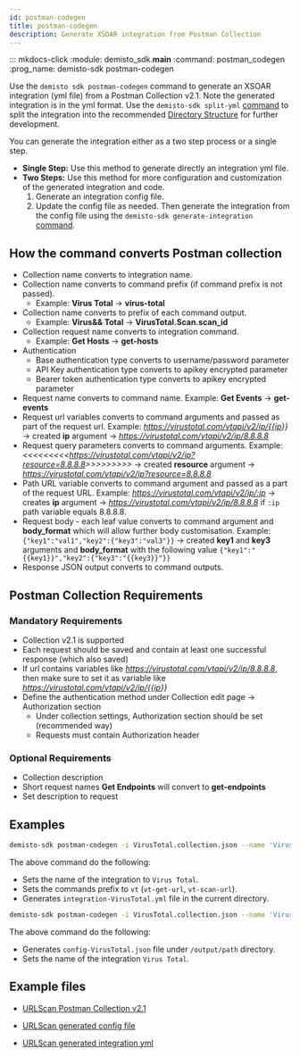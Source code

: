 ```yaml
---
id: postman-codegen
title: postman-codegen
description: Generate XSOAR integration from Postman Collection
---
```


::: mkdocs-click
    :module: demisto_sdk.__main__
    :command: postman_codegen
    :prog_name: demisto-sdk postman-codegen

Use the `demisto sdk postman-codegen` command to generate an XSOAR integration (yml file) from a Postman Collection v2.1. Note the generated integration is in the yml format. Use the `demisto-sdk split-yml` [command](package-dir#split-a-yml-file-to-directory-structure) to split the integration into the recommended [Directory Structure](package-dir) for further development.

You can generate the integration either as a two step process or a single step.

- **Single Step:** Use this method to generate directly an integration yml file.
- **Two Steps:** Use this method for more configuration and customization of the generated integration and code.
    1. Generate an integration config file.
    1. Update the config file as needed. Then generate the integration from the config file using the `demisto-sdk generate-integration` [command](./code-generator).

## How the command converts Postman collection

- Collection name converts to integration name.
- Collection name converts to command prefix (if command prefix is not passed).
  - Example: **Virus Total** -> **virus-total**
- Collection name converts to prefix of each command output.
  - Example: **Virus&& Total** -> **VirusTotal.Scan.scan_id**
- Collection request name converts to integration command.
  - Example: **Get Hosts** -> **get-hosts**
- Authentication
  - Base authentication type converts to username/password parameter
  - API Key authentication type converts to apikey encrypted parameter
  - Bearer token authentication type converts to apikey encrypted parameter
- Request name converts to command name. Example: **Get Events** -> **get-events**
- Request url variables converts to command arguments and passed as part of the request url. Example: *<https://virustotal.com/vtapi/v2/ip/{{ip>}}* -> created **ip** argument -> *<https://virustotal.com/vtapi/v2/ip/8.8.8.8>*
- Request query parameters converts to command arguments. Example: *<<<<<<<<<<https://virustotal.com/vtapi/v2/ip?resource=8.8.8.8>>>>>>>>>>* -> created **resource** argument -> *https://virustotal.com/vtapi/v2/ip?resource=8.8.8.8*
- Path URL variable converts to command argument and passed as a part of the request URL. Example: *<https://virustotal.com/vtapi/v2/ip/:ip>* -> creates **ip** argument -> *<https://virustotal.com/vtapi/v2/ip/8.8.8.8>* if `:ip` path variable equals 8.8.8.8.
- Request body - each leaf value converts to command argument and **body_format** which will allow further body customisation. Example: `{"key1":"val1","key2":{"key3":"val3"}}` -> created **key1** and **key3** arguments and **body_format** with the following value `{"key1":"{{key1}}","key2":{"key3":"{{key3}}"}}`
- Response JSON output converts to command outputs.

## Postman Collection Requirements

### Mandatory Requirements

- Collection v2.1 is supported
- Each request should be saved and contain at least one successful response (which also saved)
- If url contains variables like *<https://virustotal.com/vtapi/v2/ip/8.8.8.8>*, then make sure to set it as variable like *<https://virustotal.com/vtapi/v2/ip/{{ip>}}*
- Define the authentication method under Collection edit page -> Authorization section
  - Under collection settings, Authorization section should be set (recommended way)
  - Requests must contain Authorization header

### Optional Requirements

- Collection description
- Short request names **Get Endpoints** will convert to **get-endpoints**
- Set description to request

## Examples

```bash
demisto-sdk postman-codegen -i VirusTotal.collection.json --name 'Virus Total' --command-prefix vt
```

  The above command do the following:

- Sets the name of the integration to `Virus Total`.
- Sets the commands prefix to `vt` (`vt-get-url`, `vt-scan-url`).
- Generates `integration-VirusTotal.yml` file in the current directory.

```bash
demisto-sdk postman-codegen -i VirusTotal.collection.json --name 'Virus Total' -o /output/path --config-out
```

The above command do the following:

- Generates `config-VirusTotal.json` file under `/output/path` directory.
- Sets the name of the integration `Virus Total`.

## Example files

- [URLScan Postman Collection v2.1](https://github.com/demisto/demisto-sdk/blob/master/demisto_sdk/commands/postman_codegen/resources/urlscan.io.postman_collection.json)

- [URLScan generated config file](https://github.com/demisto/demisto-sdk/blob/master/demisto_sdk/commands/postman_codegen/resources/config-urlscanio.json)
- [URLScan generated integration yml](https://github.com/demisto/demisto-sdk/blob/master/demisto_sdk/commands/postman_codegen/resources/integration-urlscanio.yml)
